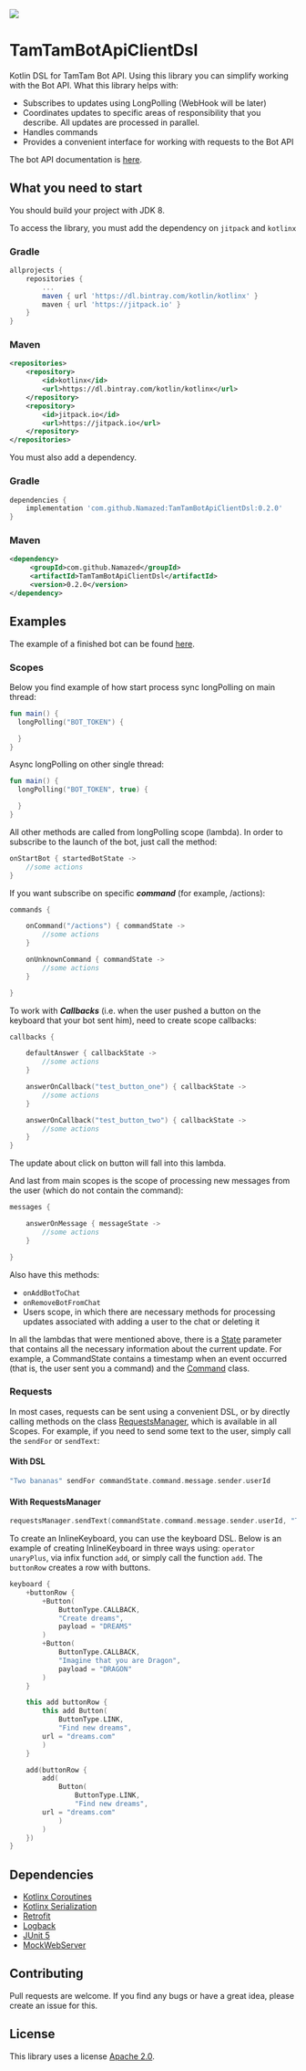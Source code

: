 [![](https://jitpack.io/v/Namazed/TamTamBotApiClientDsl.svg)](https://jitpack.io/#Namazed/TamTamBotApiClientDsl)
# TamTamBotApiClientDsl

Kotlin DSL for TamTam Bot API. Using this library you can simplify working with the Bot API. 
What this library helps with:
* Subscribes to updates using LongPolling (WebHook will be later)
* Coordinates updates to specific areas of responsibility that you describe. All updates are processed in parallel.
* Handles commands
* Provides a convenient interface for working with requests to the Bot API

The bot API documentation is [here](https://dev.tamtam.chat).

## What you need to start

You should build your project with JDK 8.

To access the library, you must add the dependency on ```jitpack``` and ```kotlinx```

### Gradle
```groovy
allprojects {
	repositories {
		...
		maven { url 'https://dl.bintray.com/kotlin/kotlinx' }
		maven { url 'https://jitpack.io' }
	}
}
```
### Maven
```xml
<repositories>
	<repository>
	    <id>kotlinx</id>
	    <url>https://dl.bintray.com/kotlin/kotlinx</url>
	</repository>
	<repository>
	    <id>jitpack.io</id>
	    <url>https://jitpack.io</url>
	</repository>
</repositories>
```
You must also add a dependency.

### Gradle
```groovy
dependencies {
    implementation 'com.github.Namazed:TamTamBotApiClientDsl:0.2.0'
}
```
### Maven
```xml
<dependency>
	 <groupId>com.github.Namazed</groupId>
	 <artifactId>TamTamBotApiClientDsl</artifactId>
	 <version>0.2.0</version>
</dependency>
```

## Examples

The example of a finished bot can be found [here](https://github.com/Namazed/TamTamOrthoBot).

### Scopes
Below you find example of how start process sync longPolling on main thread:
```kotlin
fun main() {
  longPolling("BOT_TOKEN") {

  }
}
```
Async longPolling on other single thread:
```kotlin
fun main() {
  longPolling("BOT_TOKEN", true) {

  }
}
```
All other methods are called from longPolling scope (lambda).
In order to subscribe to the launch of the bot, just call the method:
```kotlin
onStartBot { startedBotState ->
    //some actions
}
```
If you want subscribe on specific ***command*** (for example, /actions):
```kotlin
commands {

    onCommand("/actions") { commandState ->
        //some actions
    }

    onUnknownCommand { commandState ->
        //some actions
    }

}
```
To work with ***Callbacks*** (i.e. when the user pushed a button on the keyboard that your bot sent him),
need to create scope callbacks:
```kotlin
callbacks {

    defaultAnswer { callbackState ->
        //some actions
    }

    answerOnCallback("test_button_one") { callbackState ->
        //some actions
    }

    answerOnCallback("test_button_two") { callbackState ->
        //some actions
    }
}
```
The update about click on button will fall into this lambda.

And last from main scopes is the scope of processing new messages from the user (which do not contain the command):
```kotlin
messages {

    answerOnMessage { messageState ->
        //some actions
    }

}
```
Also have this methods: 
* ```onAddBotToChat```
* ```onRemoveBotFromChat``` 
* Users scope, in which there are necessary methods for processing updates
associated with adding a user to the chat or deleting it

In all the lambdas that were mentioned above, there is a [State](https://github.com/Namazed/TamTamBotApiClientDsl/blob/master/library/src/main/kotlin/chat/tamtam/botsdk/state/UpdateState.kt) parameter that contains all the necessary information about the current update.
For example, a CommandState contains a timestamp when an event occurred (that is, the user sent you a command) and the [Command](https://github.com/Namazed/TamTamBotApiClientDsl/blob/master/library/src/main/kotlin/chat/tamtam/botsdk/model/Command.kt) class.

### Requests
In most cases, requests can be sent using a convenient DSL, or by directly calling methods on the class [RequestsManager](https://github.com/Namazed/TamTamBotApiClientDsl/blob/master/library/src/main/kotlin/chat/tamtam/botsdk/client/RequestsManager.kt), which is available in all Scopes.
For example, if you need to send some text to the user, simply call the ```sendFor``` or ```sendText```:

#### With DSL
```kotlin
"Two bananas" sendFor commandState.command.message.sender.userId
```

#### With RequestsManager
```kotlin
requestsManager.sendText(commandState.command.message.sender.userId, "Two bananas")
```
To create an InlineKeyboard, you can use the keyboard DSL. Below is an example of creating InlineKeyboard in three ways using: ```operator unaryPlus```, via infix function ```add```, or simply call the function ```add```.
The ```buttonRow``` creates a row with buttons.

```kotlin
keyboard {
    +buttonRow {
        +Button(
            ButtonType.CALLBACK,
            "Create dreams",
            payload = "DREAMS"
        )
        +Button(
            ButtonType.CALLBACK,
            "Imagine that you are Dragon",
            payload = "DRAGON"
        )
    }

    this add buttonRow {
        this add Button(
            ButtonType.LINK,
            "Find new dreams",
	    url = "dreams.com"
        )
    }

    add(buttonRow {
        add(
            Button(
                ButtonType.LINK,
                "Find new dreams",
		url = "dreams.com"
            )
        )
    })
}
```
## Dependencies
- [Kotlinx Coroutines](https://github.com/Kotlin/kotlinx.coroutines)
- [Kotlinx Serialization](https://github.com/Kotlin/kotlinx.serialization)
- [Retrofit](https://square.github.io/retrofit/)
- [Logback](https://logback.qos.ch/)
- [JUnit 5](https://junit.org/junit5/)
- [MockWebServer](https://github.com/square/okhttp/tree/master/mockwebserver)

## Contributing

Pull requests are welcome. If you find any bugs or have a great idea, please create an issue for this.

## License
This library uses a license [Apache 2.0](https://www.apache.org/licenses/LICENSE-2.0).
